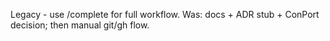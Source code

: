 Legacy - use /complete for full workflow. Was: docs + ADR stub + ConPort decision; then manual git/gh flow.
